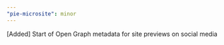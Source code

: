 ```yaml
---
"pie-microsite": minor
---
```


[Added] Start of Open Graph metadata for site previews on social media
